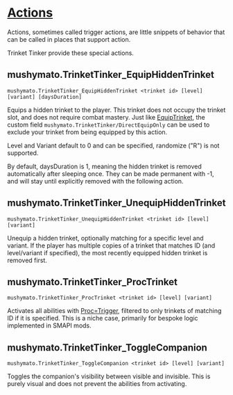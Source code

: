 # [Actions](https://stardewvalleywiki.com/Modding:Trigger_actions)

Actions, sometimes called trigger actions, are little snippets of behavior that can be called in places that support action.

Trinket Tinker provide these special actions.

## mushymato.TrinketTinker_EquipHiddenTrinket

```
mushymato.TrinketTinker_EquipHiddenTrinket <trinket id> [level] [variant] [daysDuration]
```

Equips a hidden trinket to the player. This trinket does not occupy the trinket slot, and does not require combat mastery.
Just like [EquipTrinket](004.z.200-EquipTrinket.md), the custom field `mushymato.TrinketTinker/DirectEquipOnly` can be used to exclude your trinket from being equipped by this action.

Level and Variant default to 0 and can be specified, randomize ("R") is not supported.

By default, daysDuration is 1, meaning the hidden trinket is removed automatically after sleeping once.
They can be made permanent with -1, and will stay until explicitly removed with the following action.

## mushymato.TrinketTinker_UnequipHiddenTrinket

```
mushymato.TrinketTinker_UnequipHiddenTrinket <trinket id> [level] [variant]
```

Unequip a hidden trinket, optionally matching for a specific level and variant.
If the player has multiple copies of a trinket that matches ID (and level/variant if specified), the most recently equipped hidden trinket is removed first.

## mushymato.TrinketTinker_ProcTrinket

```
mushymato.TrinketTinker_ProcTrinket <trinket id> [level] [variant]
```

Activates all abilities with [Proc=Trigger](004.0-Proc.md), filtered to only trinkets of matching ID if it is specified.
This is a niche case, primarily for bespoke logic implemented in SMAPI mods.

## mushymato.TrinketTinker_ToggleCompanion

```
mushymato.TrinketTinker_ToggleCompanion <trinket id> [level] [variant]
```

Toggles the companion's visibility between visible and invisible. This is purely visual and does not prevent the abilities from activating.
